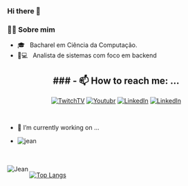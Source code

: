 ### Hi there 👋

<h3> 👨‍💻 Sobre mim</h3>

 - 🎓 &nbsp; Bacharel em Ciência da Computação.
 - 👨💻 &nbsp; Analista de sistemas com foco em backend

<h2 align="center"> ### - 📫 How to reach me: ...</h2>
<p align="center"> 
 <a href="https://www.twitch.tv/jeanlucafp"><img alt="TwitchTV" src="https://img.shields.io/badge/TwitchTV-Jeanluca%20Fernandes-purple?logo=twitch"></a>
 <a href="https://www.youtube.com/channel/UCEKS6GQ60VyhGkAVgJ_Rm6w"><img alt="Youtubr" src="https://img.shields.io/badge/Youtube-Jeanluca%20Fernandes-red?logo=youtube"></a>
 <a href="https://www.linkedin.com/in/jeanluca-fernandes-969266126/"><img alt="LinkedIn" src="https://img.shields.io/badge/LinkedIn-Jeanluca%20Fernandes-blue?logo=linkedin"></a>
 <a href="https://medium.com/@jeanluca_fp"><img alt="LinkedIn" src="https://img.shields.io/badge/Medium-@jeanluca_fp-green?logo=medium"></a>
</p>

<br />

- 🔭 I’m currently working on ...
- <p align=left> <img src=https://komarev.com/ghpvc/?username=Jean1dev alt=jean /> </p>
<br />
<a href="https://sourcerer.io/jean1dev"><img src="https://img.shields.io/badge/TypeScript-287%20commits-orange.svg" alt=""></a>
<a href="https://sourcerer.io/jean1dev"><img src="https://img.shields.io/badge/JavaScript-726%20commits-orange.svg" alt=""></a>
<a href="https://sourcerer.io/jean1dev"><img src="https://img.shields.io/badge/Java-285%20commits-orange.svg" alt=""></a>
<br />


<img align="left" alt="Jean" src="https://github-readme-stats.vercel.app/api?username=Jean1dev&show_icons=true&theme=tokyonight&hide_border=true" />

[![Top Langs](https://github-readme-stats.vercel.app/api/top-langs/?username=Jean1dev&layout=compact&theme=tokyonight)](https://github.com/Jean1dev)

<!--
**Jean1dev/Jean1dev** is a ✨ _special_ ✨ repository because its `README.md` (this file) appears on your GitHub profile.

Here are some ideas to get you started:

- 🌱 I’m currently learning ...
- 👯 I’m looking to collaborate on ...
- 🤔 I’m looking for help with ...
- 💬 Ask me about ...

- 😄 Pronouns: ...
- ⚡ Fun fact: ...
-->
